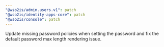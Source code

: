 ```yaml
---
"@wso2is/admin.users.v1": patch
"@wso2is/identity-apps-core": patch
"@wso2is/console": patch
---
```


Update missing password policies when setting the password and fix the default password max length rendering issue.
